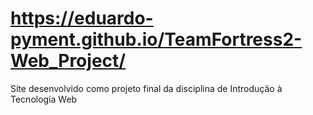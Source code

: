 # https://eduardo-pyment.github.io/TeamFortress2-Web_Project/
Site desenvolvido como projeto final da disciplina de Introdução à Tecnologia Web
